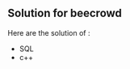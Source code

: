 <h2>Solution for beecrowd</h1>
<p>Here are the solution of : </p>
<ul>
  <li>SQL</li>
  <li>c++</li>
</ul>
